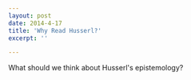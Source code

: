```yaml
---
layout: post
date: 2014-4-17
title: 'Why Read Husserl?'
excerpt: ''

---
```


What should we think about Husserl's epistemology? 
